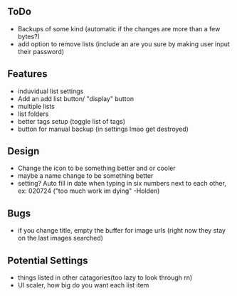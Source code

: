 ## ToDo
- Backups of some kind (automatic if the changes are more than a few bytes?)
- add option to remove lists (include an are you sure by making user input their password)


## Features
- induvidual list settings
- Add an add list button/ "display" button
- multiple lists
- list folders
- better tags setup (toggle list of tags)
- button for manual backup (in settings lmao get destroyed)


## Design
- Change the icon to be something better and or cooler
- maybe a name change to be something better
- setting? Auto fill in date when typing in six numbers next to each other, ex: 020724 ("too much work im dying" -Holden)


## Bugs
- if you change title, empty the buffer for image urls (right now they stay on the last images searched)

## Potential Settings
- things listed in other catagories(too lazy to look through rn)
- UI scaler, how big do you want each list item
